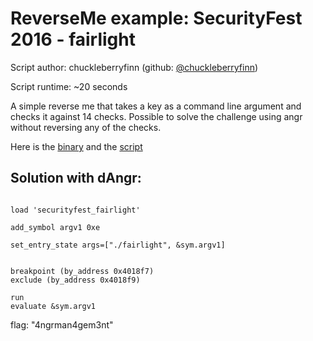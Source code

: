 # ReverseMe example: SecurityFest 2016 - fairlight

Script author: chuckleberryfinn (github: [@chuckleberryfinn](https://github.com/chuckleberryfinn))

Script runtime: ~20 seconds

A simple reverse me that takes a key as a command line argument and checks it against 14 checks. Possible to solve the challenge using angr without reversing any of the checks.

Here is the [binary](https://github.com/angr/angr-examples/tree/master/examples/securityfest_fairlight/fairlight)
and the [script](https://github.com/angr/angr-examples/tree/master/examples/securityfest_fairlight/solve.py)

## Solution with dAngr:

```

load 'securityfest_fairlight'

add_symbol argv1 0xe

set_entry_state args=["./fairlight", &sym.argv1]


breakpoint (by_address 0x4018f7)
exclude (by_address 0x4018f9)

run
evaluate &sym.argv1
```
flag: "4ngrman4gem3nt"